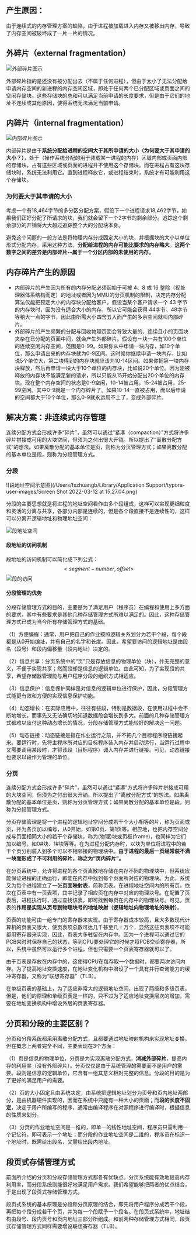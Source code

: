 ## 产生原因：

由于连续式的内存管理方案的缺陷，由于进程被加载进入内存又被移出内存，导致了内存空间被破坏成了一片一片的情况。

## 外碎片（external fragmentation）

![外部碎片图示](https://raw.githubusercontent.com/fsZhuangB/Photos_Of_Blog/master/photos/202203121522082.png)

外部碎片指的是还没有被分配出去（不属于任何进程），但由于太小了无法分配给申请内存空间的新进程的内存空闲区域，即处于任何两个已分配区域或页面之间的空闲存储块。这些存储块的总和可以满足当前申请的长度要求，但是由于它们的地址不连续或其他原因，使得系统无法满足当前申请。



## 内碎片（internal fragmentation）

![内部碎片图示](https://raw.githubusercontent.com/fsZhuangB/Photos_Of_Blog/master/photos/202203121522302.png)

内部碎片是由于**系统分配给进程的空间大于其所申请的大小（为何要大于其申请的大小？）**，处于（操作系统分配的用于装载某一进程的内存）区域内部或页面内部的存储块，占有这些区域或页面的进程并不使用这个存储块。而在进程占有这块存储块时，系统无法利用它。直到进程释放它，或进程结束时，系统才有可能利用这个存储块。

### 为何要大于其申请的大小

考虑一个有18,464字节的多分区分配方案，假设下一个进程请求18,462字节。如果我们正好分配了所请求的块，我们就会留下一个2字节的剩余部分。追踪这个剩余部分的开销将大大超过追踪整个大的分配块本身。

避免这个问题的一般方法是将物理内存分成固定大小的块，并根据块的大小以单位形式分配内存。采用这种方法，**分配给进程的内存可能比要求的内存略大**。**这两个数字之间的差异是内部碎片--属于一个分区内部的未使用的内存。**



## 内存碎片产生的原因

-   内部碎片的产生因为所有的内存分配必须起始于可被 4、8 或 16 整除（视处理器体系结构而定）的地址或者因为MMU的分页机制的限制，决定内存分配算法仅能把预定大小的内存块分配给客户。假设当某个客户请求一个 43 字节的内存块时，因为没有适合大小的内存，所以它可能会获得 44字节、48字节等稍大一点的字节，因此由所需大小四舍五入而产生的多余空间就叫内部碎片。
-   外部碎片的产生频繁的分配与回收物理页面会导致大量的、连续且小的页面块夹杂在已分配的页面中间，就会产生外部碎片。假设有一块一共有100个单位的连续空闲内存空间，范围是0-99。如果你从中申请一块内存，如10个单位，那么申请出来的内存块就为0-9区间。这时候你继续申请一块内存，比如说5个单位大，第二块得到的内存块就应该为10-14区间。如果你把第一块内存块释放，然后再申请一块大于10个单位的内存块，比如说20个单位。因为刚被释放的内存块不能满足新的请求，所以只能从15开始分配出20个单位的内存块。现在整个内存空间的状态是0-9空闲，10-14被占用，15-24被占用，25-99空闲。其中0-9就是一个内存碎片了。如果10-14一直被占用，而以后申请的空间都大于10个单位，那么0-9就永远用不上了，变成外部碎片。

## 解决方案：非连续式内存管理

连续分配方式会形成许多“碎片”，虽然可以通过“紧凑（compaction）”方式将许多碎片拼接成可用的大块空间，但须为之付出很大开销。所以提出了“离散分配方式”的想法。如果离散分配的基本单位是页，则称为分页管理方式；如果离散分配的基本单位是段，则称为分段管理方式。

### 分段

![段地址空间示意图](/Users/fszhuangb/Library/Application Support/typora-user-images/Screen Shot 2022-03-12 at 15.27.04.png)

分段的主要思想就是将进程的地址空间看作由多个段组成，这样可以实现更细粒度和灵活的分离与共享，各部分内部是连续的，但是各个段直接不是连续性的，这样可以分离开逻辑地址和物理地址空间：

![段地址空间](https://raw.githubusercontent.com/fsZhuangB/Photos_Of_Blog/master/photos/202203121529388.png)

#### 段地址的访问机制

段地址的访问机制可以简化成下列公式：
$$
<segment−number,offset>
$$
![段的访问](https://raw.githubusercontent.com/fsZhuangB/Photos_Of_Blog/master/photos/202203121533046.png)

#### 分段管理的优势

分段存储管理方式的目的，主要是为了满足用户（程序员）在编程和使用上多方面的要求，其中有些要求是其他几种存储管理方式所难以满足的。因此，这种存储管理方式已成为当今所有存储管理方式的基础。

（1）方便编程：通常，用户把自己的作业按照逻辑关系划分为若干个段，每个段都是从0开始编址，并有自己的名字和长度。因此，希望要访问的逻辑地址是由段名（段号）和段内偏移量（段内地址）决定的。

（2）信息共享：分页系统中的“页”只是存放信息的物理单位（块），并无完整的意义，不便于实现共享；然而段却是信息的逻辑单位。由此可知，为了实现段的共享，希望存储器管理能与用户程序分段的组织方式相适应。

（3）信息保护：信息保护同样是对信息的逻辑单位进行保护，因此，分段管理方式能更有效和方便的实现信息保护功能。

（4）动态增长：在实际应用中，往往有些段，特别是数据段，在使用过程中会不断地增长，而事先又无法确切地知道数据段会增长到多大。前面的几种存储管理方式都难以应付这种动态增长的情况，分段存储管理方式能较好的解决这一问题。

（5）动态链接：动态链接是指在作业运行之前，并不把几个目标程序段链接起来。要运行时，先将主程序所对应的目标程序装入内存并启动运行，当运行过程中又需要调用某段时，才将该段（目标程序）调入内存并进行链接。可见，动态链接也要求以段作为管理的单位。

### 分页

连续分配方式会形成许多“碎片”，虽然可以通过“紧凑”方式将许多碎片拼接成可用的大块空间，但须为之付出很大开销。所以提出了“离散分配方式”的想法。如果离散分配的基本单位是页，则称为分页管理方式；如果离散分配的基本单位是段，则称为分段管理方式。

分页存储管理是将一个进程的逻辑地址空间分成若干个大小相等的片，称为页面或页，并为各页加以编号，从0开始，如第0页、第1页等。相应地，也把内存空间分成与页面相同大小的若干个存储块，称为(物理)块或页框(frame)，也同样为它们加以编号，如0#块、1#块等等。在为进程分配内存时，以块为单位将进程中的若干个页分别装入到多个可以不相邻接的物理块中。**由于进程的最后一页经常装不满一块而形成了不可利用的碎片，称之为“页内碎片”。**

在分页系统中，允许将进程的各个页离散地存储在内存不同的物理块中，但系统应能保证进程的正确运行，即能在内存中找到每个页面所对应的物理块。为此，系统又为每个进程建立了一张**页面映射表**，简称页表。在进程地址空间内的所有页，依次在页表中有一页表项，其中记录了相应页在内存中对应的物理块号。在配置了页表后，进程执行时，通过查找该表，即可找到每页在内存中的物理块号。可见，页表的**作用是实现从页号到物理块号的地址映射（逻辑地址向物理地址的映射）**。

页表的功能可由一组专门的寄存器来实现。由于寄存器成本较高，且大多数现代计算机的页表又很大，使页表项总数可达几千甚至几十万个，显然这些页表项不可能都用寄存器来实现，因此，页表大多驻留在内存中。因为一个进程可以通过它的PCB来时时保存自己的状态，等到CPU要处理它的时候才将PCB交给寄存器，所以，系统中虽然可以运行多个进程，但也只需要一个页表寄存器就可以了。

由于页表是存放在内存中的，这使得CPU在每存取一个数据时，都要两次访问内存。为了提高地址变换速度，在地址变化机构中增设了一个具有并行查询能力的缓冲寄存器，又称为“联想寄存器”（TLB）。

在单级页表的基础上，为了适应非常大的逻辑地址空间，出现了两级和多级页表，但是，他们的原理和单级页表是一样的，只不过为了适应地址变换层次的增加，需要在地址变换机构中增设外层的页表寄存器。

## 分页和分段的主要区别？

分页和分段系统都采用离散分配方式，且都要通过地址映射机构来实现地址变换。但在概念上两者完全不同，主要表现在3个方面：

（1）页是信息的物理单位，分页是为实现离散分配方式，**消减外部碎片**，提高内存的利用率（没有外部碎片）。分页仅仅是由于系统管理的需要而不是用户的需要。段则是信息的逻辑单位，它含有一组其意义相对完整的信息。分段的目的是为了更好的满足用户的需要。

（2）页的大小固定且由系统决定，由系统把逻辑地址划分为页号和页内地址两部分，是由机器硬件实现的，因而在系统中只能有一种大小的页面；而**段的长度不固定**，决定于用户所编写的程序，通常由编译程序在对源程序进行编译时，根据信息的性质来划分。

（3）分页的作业地址空间是一维的，即单一的线性地址空间，程序员只需利用一个记忆符，即可表示一个地址；而分段的作业地址空间是二维的，程序员在标识一个地址时，既需给出段名，又需给出段内地址。

## 段页式存储管理方式

前面所介绍的分页和分段存储管理方式都各有优缺点。分页系统能有效地提高内存利用率，而分段系统则能很好地满足用户需求。我们希望能够把两者的优点结合，于是出现了段页式存储管理方式。

段页式系统的基本原理是分段和分页原理的结合，即先将用户程序分成若干个段，再把每个段分成若干个页，并为每一个段赋予一个段名。在段页式系统中，地址结构由段号、段内页号和页内地址三部分所组成。和前两种存储管理方式相同，段页式存储管理方式同样需要增设联想寄存器（TLB）。